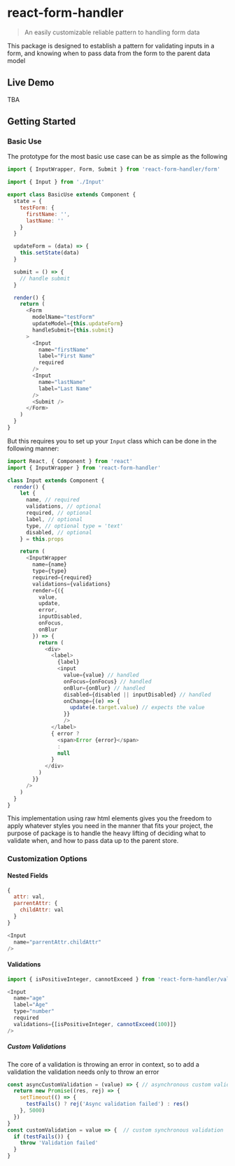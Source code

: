 # react-form-handler

> An easily customizable reliable pattern to handling form data

This package is designed to establish a pattern for validating inputs in a form, and knowing when to pass data from the form to the parent data model

## Live Demo

TBA

## Getting Started

### Basic Use

The prototype for the most basic use case can be as simple as the following
```js
import { InputWrapper, Form, Submit } from 'react-form-handler/form'

import { Input } from './Input'

export class BasicUse extends Component {
  state = {
    testForm: {
      firstName: '',
      lastName: ''
    }
  }

  updateForm = (data) => {
    this.setState(data)
  }

  submit = () => {
    // handle submit
  }

  render() {
    return (
      <Form
        modelName="testForm"
        updateModel={this.updateForm}
        handleSubmit={this.submit}
      >
        <Input
          name="firstName"
          label="First Name"
          required
        />
        <Input
          name="lastName"
          label="Last Name"
        />
        <Submit />
      </Form>
    )
  }
}
```
But this requires you to set up your `Input` class which can be done in the following manner:
```js
import React, { Component } from 'react'
import { InputWrapper } from 'react-form-handler'

class Input extends Component {
  render() {
    let {
      name, // required
      validations, // optional
      required, // optional
      label, // optional
      type, // optional type = 'text'
      disabled, // optional
    } = this.props

    return (
      <InputWrapper
        name={name}
        type={type}
        required={required}
        validations={validations}
        render={({
          value,
          update,
          error,
          inputDisabled,
          onFocus,
          onBlur
        }) => {
          return (
            <div>
              <label>
                {label}
                <input
                  value={value} // handled
                  onFocus={onFocus} // handled
                  onBlur={onBlur} // handled
                  disabled={disabled || inputDisabled} // handled
                  onChange={(e) => {
                    update(e.target.value) // expects the value
                  }}
                  />
              </label>
              { error ?
                <span>Error {error}</span>
                :
                null
              }
            </div>
          )
        }}
      />
    )
  }
}
```

This implementation using raw html elements gives you the freedom to apply whatever styles you need in the manner that fits your project, the purpose of package is to handle the heavy lifting of deciding what to validate when, and how to pass data up to the parent store.

### Customization Options


#### Nested Fields

```js
{
  attr: val,
  parrentAttr: {
    childAttr: val
  }
}

<Input
  name="parrentAttr.childAttr"
/>
```
#### Validations
```js
import { isPositiveInteger, cannotExceed } from 'react-form-handler/validations'

<Input
  name="age"
  label="Age"
  type="number"
  required
  validations={[isPositiveInteger, cannotExceed(100)]}
/>
```
##### Custom Validations
The core of a validation is throwing an error in context, so to add a validation the validation needs only to throw an error
```js
const asyncCustomValidation = (value) => { // asynchronous custom validation
  return new Promise((res, rej) => {
    setTimeout(() => {
      testFails() ? rej('Async validation failed') : res()
    }, 5000)
  })
}
const customValidation = value => {  // custom synchronous validation
  if (testFails()) {
    throw 'Validation failed'
  }
}
```
